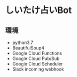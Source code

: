 # しいたけ占いBot

## 環境

- python3.7
- BeautifulSoup4
- Google Cloud Functions
- Google Cloud Pub/Sub
- Google Cloud Scheduler
- Slack incoming webhook
